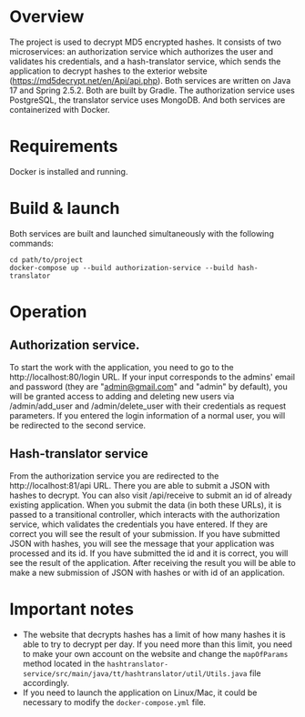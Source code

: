 # Overview
The project is used to decrypt MD5 encrypted hashes. It consists of two microservices: an authorization service which authorizes the user and validates his credentials, and a hash-translator service, which sends the application to decrypt hashes to the exterior website (https://md5decrypt.net/en/Api/api.php). Both services are written on Java 17 and Spring 2.5.2. Both are built by Gradle. The authorization service uses PostgreSQL, the translator service uses MongoDB. And both services are containerized with Docker.  
# Requirements
Docker is installed and running.
# Build & launch  
Both services are built and launched simultaneously with the following commands:
```
cd path/to/project
docker-compose up --build authorization-service --build hash-translator
```  
# Operation 
## Authorization service.  
To start the work with the application, you need to go to the http://localhost:80/login URL. If your input corresponds to the admins' email and password (they are "admin@gmail.com" and "admin" by default), you will be granted access to adding and deleting new users via /admin/add_user and /admin/delete_user with their credentials as request parameters. If you entered the login information of a normal user, you will be redirected to the second service.  
## Hash-translator service  
From the authorization service you are redirected to the http://localhost:81/api URL. There you are able to submit a JSON with hashes to decrypt. You can also visit /api/receive to submit an id of already existing application. When you submit the data (in both these URLs), it is passed to a transitional controller, which interacts with the authorization service, which validates the credentials you have entered. If they are correct you will see the result of your submission. If you have submitted JSON with hashes, you will see the message that your application was processed and its id. If you have submitted the id and it is correct, you will see the result of the application. After receiving the result you will be able to make a new submission of JSON with hashes or with id of an application. 
# Important notes
- The website that decrypts hashes has a limit of how many hashes it is able to try to decrypt per day. If you need more than this limit, you need to make your own account on the website and change the `mapOfParams` method located in the `hashtranslator-service/src/main/java/tt/hashtranslator/util/Utils.java` file accordingly.
- If you need to launch the application on Linux/Mac, it could be necessary to modify the `docker-compose.yml` file.
